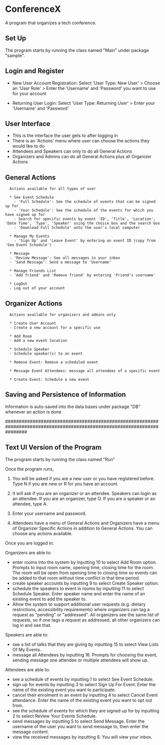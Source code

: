 # ConferenceX
A program that organizes a tech conference. 

## Set Up

   The program starts by running the class named "Main" under package "sample".


## Login and Register

   * New User Account Registration:
     Select 'User Type: New User' > Choose an 'User Role' > Enter the 'Username' and 'Password' you want to use for your account

   * Returning User Login:
     Select 'User Type: Returning User' > Enter your 'Username' and 'Password'


## User Interface

   - This is the interface the user gets to after logging in
   - There is an 'Actions' menu where user can choose the actions they would like to do
   - Attendees and Speakers can only to do all General Actions
   - Organizers and Admins can do all General Actions plus all Organizer Actions

   ## General Actions
      Actions available for all types of user

      * See Event Schedule
        - 'Full Schedule': See the schedule of events that can be signed up for
        - 'Your Schedule': See the schedule of the events for which you have signed up for
        - Search for specific events by event 'ID', 'Title', 'Location', 'Date Time', 'Type', 'Speaker' using the choice box and the search box
        - 'Download Full Schedule' onto the user's local computer

      * Manage My Events
        - 'Sign Up' and 'Leave Event' by entering an event ID (copy from 'See Event Schedule')

      * Message
      - 'Review Message': See all messages in your inbox
      - 'Send Message': Send a message to 'Username'

      * Manage Friends List
      - 'Add friend' and 'Remove friend' by entering 'Friend's username'

      * LogOut
      - Log out of your account

   ## Organizer Actions
      Actions available for organizers and admins only

      * Create User Account
      - Create a new account for a specific use

      * Add Room
      - Add a new event location

      * Schedule Speaker
      - Schedule speaker(s) to an event

      * Remove Event: Remove a scheduled event

      * Message Event Attendees: message all attendees of a specific event

      * Create Event: Schedule a new event


## Saving and Persistence of Information

   Information is auto-saved into the data bases under package "DB" whenever an action is done


########################################################################################################################
## Text UI Version of the Program

The program starts by running the class named "Run"

Once the program runs, 
1. You will be asked if you are a new user or you have registered before. Type N if you are new or R for you have an account.

2. It will ask if you are an organizer or an attendee. Speakers can login as an attendee.
If you are an organizer, type O. If you are a speaker or an attendee, type A.

3. Enter your username and password.

4. Attendees have a menu of General Actions and Organizers have a menu of Organizer Specific Actions in addition to General Actions. You can choose any actions available.

Once you are logged in:

Organizers are able to:
- enter rooms into the system by inputting 10 to select Add Room option. Prompts to input room name, opening time, closing time for the room. The room will be open from opening time to closing time so events can be added to that room without time conflict in that time period.
- create speaker accounts by inputting 9 to select Create Speaker option.
- schedule the speakers to event in rooms by inputting 11 to select Schedule Speaker. Enter speaker name and enter the name of an existing event to add the speaker to.
- Allow the system to support additional user requests (e.g. dietary restrictions, accessibility requirements) where organizers can tag a request as "pending" or "addressed". All organizers see the same list of requests, so if one tags a request as addressed, all other organizers can log in and see that.

Speakers are able to:
- see a list of talks that they are giving by inputting 15 to select View Lists Of My Events.
- message all Attendees by inputting 16. Prompts for choosing the event, sending message one attendee or multiple attendees will show up.

Attendees are able to:
- see a schedule of events by inputting 1 to select See Event Schedule.
- sign up for events by inputting 3 to select Sign Up For Event. Enter the name of the existing event you want to participate.
- cancel their enrolment in an event by inputting 4 to select Cancel Event attendance. Enter the name of the existing event you want to opt out from.
- see the schedule of events for which they are signed up for by inputting 2 to select Review Your Events Schedule.
- send messages by inputting 5 to select Send Message. Enter the username of the user you want to send message to, then enter the message content.
- view the received messages by inputting 6. You will view your inbox.
